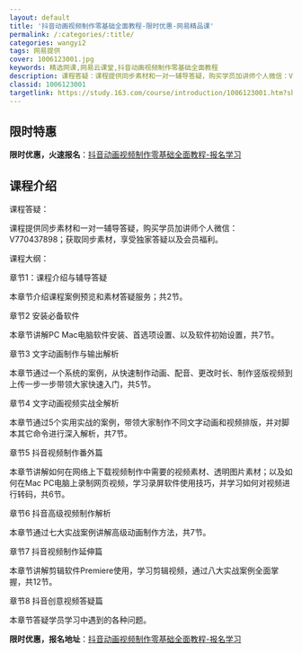 ```yaml
---
layout: default
title: '抖音动画视频制作零基础全面教程-限时优惠-网易精品课'
permalink: /:categories/:title/
categories: wangyi2
tags: 网易提供
cover: 1006123001.jpg
keywords: 精选网课,网易云课堂,抖音动画视频制作零基础全面教程
description: 课程答疑：课程提供同步素材和一对一辅导答疑，购买学员加讲师个人微信：V770437898；获取同步素材，享受独家答疑以及
classid: 1006123001
targetlink: https://study.163.com/course/introduction/1006123001.htm?share=1&shareId=1025206652&utm_campaign=share&utm_medium=iphoneShare&utm_source=&utm_u=1025206652
---
```


## 限时特惠

**限时优惠，火速报名**：[抖音动画视频制作零基础全面教程-报名学习](https://study.163.com/course/introduction/1006123001.htm?share=1&shareId=1025206652&utm_campaign=share&utm_medium=iphoneShare&utm_source=&utm_u=1025206652)

## 课程介绍

课程答疑：

课程提供同步素材和一对一辅导答疑，购买学员加讲师个人微信：V770437898；获取同步素材，享受独家答疑以及会员福利。



课程大纲：

章节1：课程介绍与辅导答疑

本章节介绍课程案例预览和素材答疑服务；共2节。



章节2 安装必备软件

本章节讲解PC Mac电脑软件安装、首选项设置、以及软件初始设置，共7节。



章节3 文字动画制作与输出解析

本章节通过一个系统的案例，从快速制作动画、配音、更改时长、制作竖版视频到上传一步一步带领大家快速入门，共5节。



章节4 文字动画视频实战全解析

本章节通过5个实用实战的案例，带领大家制作不同文字动画和视频排版，并对脚本其它命令进行深入解析，共7节。



章节5 抖音视频制作番外篇

本章节讲解如何在网络上下载视频制作中需要的视频素材、透明图片素材；以及如何在Mac PC电脑上录制网页视频，学习录屏软件使用技巧，并学习如何对视频进行转码，共6节。



章节6 抖音高级视频制作解析

本章节通过七大实战案例讲解高级动画制作方法，共7节。



章节7 抖音视频制作延伸篇

本章节讲解剪辑软件Premiere使用，学习剪辑视频，通过八大实战案例全面掌握，共12节。



章节8 抖音创意视频答疑篇

本章节答疑学员学习中遇到的各种问题。

**限时优惠，报名地址**：[抖音动画视频制作零基础全面教程-报名学习](https://study.163.com/course/introduction/1006123001.htm?share=1&shareId=1025206652&utm_campaign=share&utm_medium=iphoneShare&utm_source=&utm_u=1025206652)

